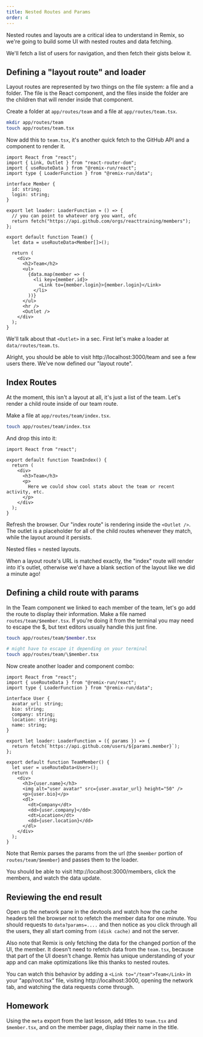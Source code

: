 ```yaml
---
title: Nested Routes and Params
order: 4
---
```


Nested routes and layouts are a critical idea to understand in Remix, so we're going to build some UI with nested routes and data fetching.

We'll fetch a list of users for navigation, and then fetch their gists below it.

## Defining a "layout route" and loader

Layout routes are represented by two things on the file system: a file and a folder. The file is the React component, and the files inside the folder are the children that will render inside that component.

Create a folder at `app/routes/team` and a file at `app/routes/team.tsx`.

```bash
mkdir app/routes/team
touch app/routes/team.tsx
```

Now add this to `team.tsx`, it's another quick fetch to the GitHub API and a component to render it.

```tsx
import React from "react";
import { Link, Outlet } from "react-router-dom";
import { useRouteData } from "@remix-run/react";
import type { LoaderFunction } from "@remix-run/data";

interface Member {
  id: string;
  login: string;
}

export let loader: LoaderFunction = () => {
  // you can point to whatever org you want, ofc
  return fetch("https://api.github.com/orgs/reacttraining/members");
};

export default function Team() {
  let data = useRouteData<Member[]>();

  return (
    <div>
      <h2>Team</h2>
      <ul>
        {data.map(member => (
          <li key={member.id}>
            <Link to={member.login}>{member.login}</Link>
          </li>
        ))}
      </ul>
      <hr />
      <Outlet />
    </div>
  );
}
```

We'll talk about that `<Outlet>` in a sec. First let's make a loader at `data/routes/team.ts`.

Alright, you should be able to visit http://localhost:3000/team and see a few users there. We've now defined our "layout route".

## Index Routes

At the moment, this isn't a layout at all, it's just a list of the team. Let's render a child route inside of our team route.

Make a file at `app/routes/team/index.tsx`.

```bash
touch app/routes/team/index.tsx
```

And drop this into it:

```tsx
import React from "react";

export default function TeamIndex() {
  return (
    <div>
      <h3>Team</h3>
      <p>
        Here we could show cool stats about the team or recent activity, etc.
      </p>
    </div>
  );
}
```

Refresh the browser. Our "index route" is rendering inside the `<Outlet />`. The outlet is a placeholder for all of the child routes whenever they match, while the layout around it persists.

Nested files = nested layouts.

When a layout route's URL is matched exactly, the "index" route will render into it's outlet, otherwise we'd have a blank section of the layout like we did a minute ago!

## Defining a child route with params

In the Team component we linked to each member of the team, let's go add the route to display their information. Make a file named `routes/team/$member.tsx`. If you're doing it from the terminal you may need to escape the \$, but text editors usually handle this just fine.

```bash
touch app/routes/team/$member.tsx

# might have to escape it depending on your terminal
touch app/routes/team/\$member.tsx
```

Now create another loader and component combo:

```tsx
import React from "react";
import { useRouteData } from "@remix-run/react";
import type { LoaderFunction } from "@remix-run/data";

interface User {
  avatar_url: string;
  bio: string;
  company: string;
  location: string;
  name: string;
}

export let loader: LoaderFunction = ({ params }) => {
  return fetch(`https://api.github.com/users/${params.member}`);
};

export default function TeamMember() {
  let user = useRouteData<User>();
  return (
    <div>
      <h3>{user.name}</h3>
      <img alt="user avatar" src={user.avatar_url} height="50" />
      <p>{user.bio}</p>
      <dl>
        <dt>Company</dt>
        <dd>{user.company}</dd>
        <dt>Location</dt>
        <dd>{user.location}</dd>
      </dl>
    </div>
  );
}
```

Note that Remix parses the params from the url (the `$member` portion of `routes/team/$member`) and passes them to the loader.

You should be able to visit http://localhost:3000/members, click the members, and watch the data update.

## Reviewing the end result

Open up the network pane in the devtools and watch how the cache headers tell the browser not to refetch the member data for one minute. You should requests to `data?params=....` and then notice as you click through all the users, they all start coming from `(disk cache)` and not the server.

Also note that Remix is only fetching the data for the changed portion of the UI, the member. It doesn't need to refetch data from the `team.tsx`, because that part of the UI doesn't change. Remix has unique understanding of your app and can make optimizations like this thanks to nested routes.

You can watch this behavior by adding a `<Link to="/team">Team</Link>` in your "app/root.tsx" file, visiting http://localhost:3000, opening the network tab, and watching the data requests come through.

## Homework

Using the `meta` export from the last lesson, add titles to `team.tsx` and `$member.tsx`, and on the member page, display their name in the title.
